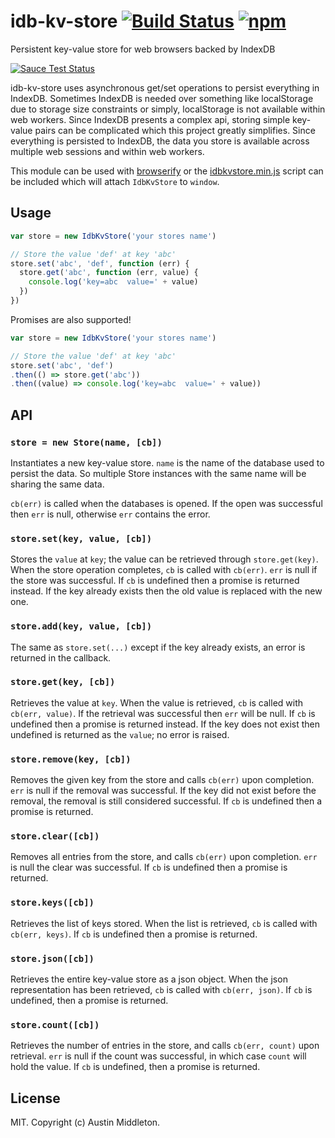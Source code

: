 # idb-kv-store [![Build Status](https://travis-ci.org/xuset/idb-kv-store.svg?branch=master)](https://travis-ci.org/xuset/idb-kv-store) [![npm](https://img.shields.io/npm/v/idb-kv-store.svg)](https://npmjs.org/package/idb-kv-store)

Persistent key-value store for web browsers backed by IndexDB

[![Sauce Test Status](https://saucelabs.com/browser-matrix/xuset-idb-kv.svg)](https://saucelabs.com/u/xuset-idb-kv)

idb-kv-store uses asynchronous get/set operations to persist everything in IndexDB. Sometimes IndexDB is needed over something like localStorage due to storage size constraints or simply, localStorage is not available within web workers. Since IndexDB presents a complex api, storing simple key-value pairs can be complicated which this project greatly simplifies. Since everything is persisted to IndexDB, the data you store is available across multiple web sessions and within web workers.

This module can be used with [browserify](http://browserify.org/) or the [idbkvstore.min.js](idbkvstore.min.js) script can be included which will attach `IdbKvStore` to `window`.

## Usage

```js
var store = new IdbKvStore('your stores name')

// Store the value 'def' at key 'abc'
store.set('abc', 'def', function (err) {
  store.get('abc', function (err, value) {
    console.log('key=abc  value=' + value)
  })
})
```

Promises are also supported!

```js
var store = new IdbKvStore('your stores name')

// Store the value 'def' at key 'abc'
store.set('abc', 'def')
.then(() => store.get('abc'))
.then((value) => console.log('key=abc  value=' + value))
```

## API

### `store = new Store(name, [cb])`

Instantiates a new key-value store. `name` is the name of the database used to persist the data. So multiple Store instances with the same name will be sharing the same data.

`cb(err)` is called when the databases is opened. If the open was successful then `err` is null, otherwise `err` contains the error.

### `store.set(key, value, [cb])`

Stores the `value` at `key`; the value can be retrieved through `store.get(key)`. When the store operation completes, `cb` is called with `cb(err)`. `err` is null if the store was successful. If `cb` is undefined then a promise is returned instead. If the key already exists then the old value is replaced with the new one.

### `store.add(key, value, [cb])`

The same as `store.set(...)` except if the key already exists, an error is returned in the callback.

### `store.get(key, [cb])`

Retrieves the value at `key`. When the value is retrieved, `cb` is called with `cb(err, value)`. If the retrieval was successful then `err` will be null. If `cb` is undefined then a promise is returned instead. If the key does not exist then undefined is returned as the `value`; no error is raised.

### `store.remove(key, [cb])`

Removes the given key from the store and calls `cb(err)` upon completion. `err` is null if the removal was successful. If the key did not exist before the removal, the removal is still considered successful. If `cb` is undefined then a promise is returned.

### `store.clear([cb])`

Removes all entries from the store, and calls `cb(err)` upon completion. `err` is null the clear was successful. If `cb` is undefined then a promise is returned.

### `store.keys([cb])`

Retrieves the list of keys stored. When the list is retrieved, `cb` is called with `cb(err, keys)`. If `cb` is undefined then a promise is returned.

### `store.json([cb])`

Retrieves the entire key-value store as a json object. When the json representation has been retrieved, `cb` is called with `cb(err, json)`. If `cb` is undefined, then a promise is returned.

### `store.count([cb])`

Retrieves the number of entries in the store, and calls `cb(err, count)` upon retrieval. `err` is null if the count was successful, in which case `count` will hold the value. If `cb` is undefined, then a promise is returned.

## License

MIT. Copyright (c) Austin Middleton.
